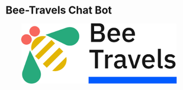 # Bee-Travels Chat Bot 
<p align='center'>
<img src='images/logo.png' width='420' alt='Bee Travels logo'>
</p>